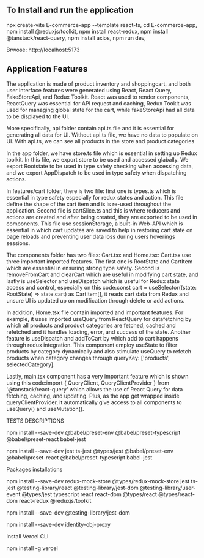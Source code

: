 
## To Install and run the application
npx create-vite E-commerce-app --template react-ts,
cd E-commerce-app,
npm install @reduxjs/toolkit,
npm install react-redux,
npm install @tanstack/react-query,
npm install axios,
npm run dev,

Brwose: http://localhost:5173

## Application Features

The application is made of product inventory and shoppingcart, and both user interface features were generated using React, React Query, FakeStoreApi, and Redux Toolkit. React was used to render components, ReactQuery was essential for API request and caching, Redux Tookit was used for managing global state for the cart, while fakeStoreApi had all data to be displayed to the UI.


More specifically, api folder contain api.ts file and it is essential for generating all data for UI. Without api.ts file, we have no data to populate on UI. With api.ts, we can see all products in the store and product categories

In the app folder, we have store.ts file which is essential in setting up Redux toolkit. In this file, we export store to be used and accessed glabally. We export Rootstate to be used in type safety checking when accessing data, and we export AppDispatch to be used in type safety when dispatching actions.

In features/cart folder, there is two file: first one is types.ts which is essential in type safety especially for redux states and action. This file define the shape of the cart item and is is re-used throughout the application.
Second file is cartSlice.ts and this is where reducers and actions are created and after being created, they are exported to be used in components. This file use sessionStorage, a built-in Web-API which is essential in which cart updates are saved to help in restoring cart state on page reloads and preventing user data loss during users hoverings sessions.

The components folder has two files: Cart.tsx and Home.tsx: Cart.tsx use three important imported  features. The first one is RootState and CartItem which are essential in ensuring strong type safety. Second is removeFromCart and clearCart which are useful in modifying cart state, and lastly is useSelector and useDispatch which is useful for Redux state access and control, especially on this code:const cart = useSelector((state: RootState) => state.cart) as CartItem[], it reads cart data from Redux and unsure UI is updated up on modification through delete or add actions.

In addition, Home.tsx file contain imported and important features. For example, it uses imported useQuery from ReactQuery for datafetching by which all products and product categories are fetched, cached and refetched and it handles loading, error, and success of the state. Another feature is useDispatch and addToCart by which add to cart happens through redux integration. This component employ useState to filter products by category dynamically and also stimulate useQuery to refetch products when category changes through queryKey: ['products', selectedCategory]. 

Lastly, main.tsx component has a very important feature which is shown using this code:import { QueryClient, QueryClientProvider } from '@tanstack/react-query' which allows the use of React Query for data fetching, caching, and updating. Plus, as the app get wrapped inside queryClientProvider, it automatically give access to all components to useQuery() and useMutation().


TESTS DESCRIPTIONS




npm install --save-dev @babel/preset-env @babel/preset-typescript @babel/preset-react babel-jest


npm install --save-dev jest ts-jest @types/jest @babel/preset-env @babel/preset-react @babel/preset-typescript babel-jest

Packages installations

npm install --save-dev redux-mock-store @types/redux-mock-store jest ts-jest @testing-library/react @testing-library/jest-dom @testing-library/user-event @types/jest typescript react react-dom @types/react @types/react-dom react-redux @reduxjs/toolkit


npm install --save-dev @testing-library/jest-dom


npm install --save-dev identity-obj-proxy



Install Vercel CLI

npm install -g vercel
